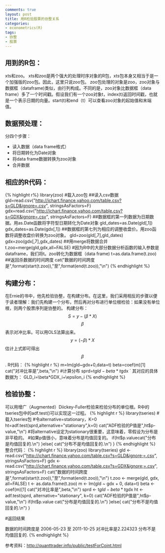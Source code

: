 ```yaml
---
comments: true
layout: post
title: 用R检验股票的协整关系
categories:
- econometrics(R)
tags:
- 协整
- 股票
---
```


## 用到的R包：


xts和zoo。
xts和zoo是两个强大的处理时序对象的R包，xts包本身又相当于是一个加强版的zoo包。因此，这里只说zoo包。
zoo包处理的对象是zoo，zoo对象与数据框（dataframe)类似，由行列构成。不同的是，zoo对象比数据框（data frame）多了一个时间戳。假设我们有一个zoo对象t，index(t)返回时间戳，也就是一个表示日期的向量。start(t)和end（t）可以查看zoo对象的起始值和末端值。


## 数据预处理：


分四个步骤：

* 读入数据（data frame格式）
* 将日期转化为Date对象
* 将data frame数据转换为zoo对象
* 合并数据

## 相应的R代码：

{% highlight r%}
library(zoo) #载入zoo包
##读入csv数据
gld=read.csv("http://ichart.finance.yahoo.com/table.csv?s=GLD&ignore=.csv", stringsAsFactors=F)
gdx=read.csv("http://ichart.finance.yahoo.com/table.csv?s=GDX&ignore=.csv", stringsAsFactors=F)
##数据框的第一列数据为日期数据。用as.Date函数将字符型日期转化为Date对象
gld_dates=as.Date(gld[,1])
gdx_dates=as.Date(gdx[,1])
##数据框的第七列为相应的调整收盘价。用zoo函数将调整收盘价转换为zoo对象。
gld=zoo(gld[,7],gld_dates)
gdx=zoo(gdx[,7],gdx_dates)
##用merge将数据合并
t.zoo=merge(gld,gdx,all=FALSE)
#因为R中的大部分数据分析函数的输入参数是dataframe，我们将t。zoo转化为数据框（data frame)
t=as.data.frame(t.zoo)
##返回杀数据的时间跨度
cat("数据的时间跨度是",format(start(t.zoo)),"至",format(end(t.zoo)),"\n")
{% endhighlight %}

## 构建分布：

在Ernie的书中，他先检验协整，在构建分布。在这里，我们采用相反的步骤以便于读者理解：我们先构建一个分布，然后再对分布进行单位根检验：如果没有单位根，则两个股票序列是协整的。
构建分布：
$$ S=y-(\beta*X) $$
$$\beta$$表示对冲比率。可以用OLS法算出来。
$$y=(-\beta)*X$$
估计上式即可得出$$\beta$$.
R代码：
{% highlight r %}
m=lm(gld~gdx+0,data=t)
beta=coef(m)[1]
cat("对冲比率是",beta,"\n")
#计算分布
sprd=t$gld-beta*t$gdx
`
其对应的具体数据为：
GLD_i=\beta*GDX_i+\epsilon_i
{% endhighlight %}

## 检验协整：


可以用增广（Augmented）Diickey-Fuller检验来检验分布的单位根。R中的tseries包中的adf.test()可以实现这一过程。
{% highlight r %}
library(tseries) #载入tseries包
#令alternative=stationary，K=0
ht=adf.test(sprd,alternative="stationary",k=0)
cat("ADF检验的P值是",ht$p-value,"\n")
#将alternative设定为stationary很重要，这意味着，零假设为分布是非平稳的。
#如果p值很小，意味着分布是均值回复的。
if(ht$p.valuecat("分布是均值回复的.\n")
}else{
cat("分布不是均值回复的.\n")
}
{% endhighlight %}
整合代码：
{% highlight r %}
library(zoo)
library(tseries)
gld <- read.csv("http://ichart.finance.yahoo.com/table.csv?s=GLD&ignore;=.csv", stringsAsFactors=F)
gdx <- read.csv("http://ichart.finance.yahoo.com/table.csv?s=GDX&ignore;=.csv", stringsAsFactors=F)
cat("数据的时间跨度是",format(start(t.zoo)),"至",format(end(t.zoo)),"\n")
t.zoo <- merge(gld, gdx, all=FALSE)
t <- as.data.frame(t.zoo)
m <- lm(gld ~ gdx + 0, data=t)
beta <- coef(m)[1]
cat("对冲比率是",beta,"\n")
sprd <- t$gld - beta*t$gdx
ht <- adf.test(sprd, alternative="stationary", k=0)
cat("ADF检验的P值是",ht$p-value,"\n")
if(ht$p.value cat("分布是均值回复的.\n")
}else{
cat("分布不是均值回复的.\n")
}

#返回结果

数据的时间跨度是 2006-05-23 至 2011-10-25
对冲比率是2.224323
分布不是均值回复的.
{% endhighlight %}

参考资料：http://quanttrader.info/public/testForCoint.html
